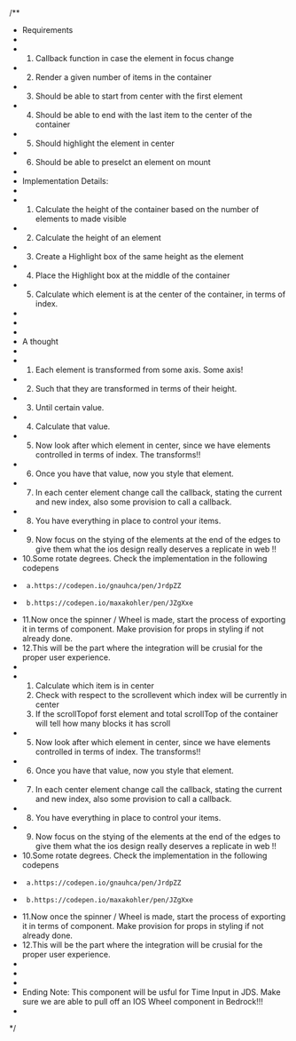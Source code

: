 /**
 *  Requirements
 *
 *  1. Callback function in case the element in focus change
 *  2. Render a given number of items in the container
 *  3. Should be able to start from center with the first element
 *  4. Should be able to end with the last item to the center of the container
 *  5. Should highlight the element in center
 *  6. Should be able to preselct an element on mount
 *
 *  Implementation Details:
 *
 *  1. Calculate the height of the container based on the number of elements to made visible
 *  2. Calculate the height of an element
 *  3. Create a Highlight box of the same height as the element
 *  4. Place the Highlight box at the middle of the container
 *  5. Calculate which element is at the center of the container, in terms of index.
 *
 *
 *
 *  A thought
 *
 *  1. Each element is transformed from some axis. Some axis!
 *  2. Such that they are transformed in terms of their height.
 *  3. Until certain value.
 *  4. Calculate that value.
 *  5. Now look after which element in center, since we have elements controlled in terms of index. The transforms!!
 *  6. Once you have that value, now you style that element.
 *  7. In each center element change call the callback, stating the current and new index, also some provision to call a callback.
 *  8. You have everything in place to control your items.
 *  9. Now focus on the stying of the elements at the end of the edges to give them what the ios design really deserves a replicate in web !!
 *  10.Some rotate degrees. Check the implementation in the following codepens
 *      a.https://codepen.io/gnauhca/pen/JrdpZZ
 *      b.https://codepen.io/maxakohler/pen/JZgXxe
 *  11.Now once the spinner / Wheel is made, start the process of exporting it in terms of component. Make provision for props in styling if not already done.
 *  12.This will be the part where the integration will be crusial for the proper user experience.
 *
 *
    1. Calculate which item is in center
      1. Check with respect to the scrollevent which index will be currently in center
      2. If the scrollTopof forst element and total scrollTop of the container will tell how many blocks it has scroll
 *  5. Now look after which element in center, since we have elements controlled in terms of index. The transforms!!
 *  6. Once you have that value, now you style that element.
 *  7. In each center element change call the callback, stating the current and new index, also some provision to call a callback.
 *  8. You have everything in place to control your items.
 *  9. Now focus on the stying of the elements at the end of the edges to give them what the ios design really deserves a replicate in web !!
 *  10.Some rotate degrees. Check the implementation in the following codepens
 *      a.https://codepen.io/gnauhca/pen/JrdpZZ
 *      b.https://codepen.io/maxakohler/pen/JZgXxe
 *  11.Now once the spinner / Wheel is made, start the process of exporting it in terms of component. Make provision for props in styling if not already done.
 *  12.This will be the part where the integration will be crusial for the proper user experience.
 *
 *
 *
 *  Ending Note: This component will be usful for Time Input in JDS. Make sure we are able to pull off an IOS Wheel component in Bedrock!!!
 *
 */